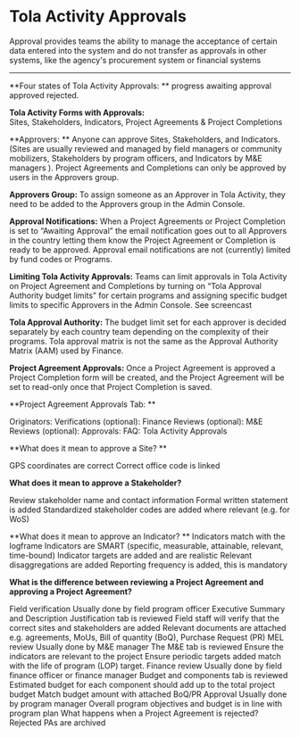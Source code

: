 # Tola Activity Approvals


Approval provides teams the ability to manage the acceptance of certain data entered into the system and do not transfer as approvals in other systems, like the agency's procurement system or financial systems 


---



**Four states of Tola Activity Approvals:
**
progress
awaiting approval
approved 
rejected. 

**Tola Activity Forms with Approvals:**  
Sites, Stakeholders, Indicators, Project Agreements & Project Completions

**Approvers: **
Anyone can approve Sites, Stakeholders, and Indicators. (Sites are usually reviewed and managed by field managers or community mobilizers, Stakeholders by program officers, and Indicators by M&E managers ). Project Agreements and Completions can only be approved by users in the Approvers group. 

**Approvers Group:**
To assign someone as an Approver in Tola Activity, they need to be added to the Approvers group in the Admin Console. 

**Approval Notifications:**
When a Project Agreements or Project Completion is set to “Awaiting Approval” the email notification goes out to all Approvers in the country letting them know the Project Agreement or Completion is ready to be approved. Approval email notifications are not (currently) limited by fund codes or Programs.

**Limiting Tola Activity Approvals:**
Teams can limit approvals in Tola Activity on Project Agreement and Completions by turning on “Tola Approval Authority budget limits” for certain programs and assigning specific budget limits to specific Approvers in the Admin Console. See screencast

**Tola Approval Authority:**
The budget limit set for each approver is decided separately by each country team depending on the complexity of their programs. Tola approval matrix is not the same as the Approval Authority Matrix (AAM) used by Finance.

**Project Agreement Approvals:**
Once a Project Agreement is approved a Project Completion form will be created, and the Project Agreement will be set to read-only once that Project Completion is saved. 

**Project Agreement Approvals Tab: **

Originators: 
Verifications (optional): 
Finance Reviews (optional): 
M&E Reviews (optional): 
Approvals: 
FAQ: Tola Activity Approvals


**What does it mean to approve a Site? **

GPS coordinates are correct
Correct office code is linked

**What does it mean to approve a Stakeholder?**

Review stakeholder name and contact information
Formal written statement is added
Standardized stakeholder codes are added where relevant (e.g. for WoS)

**What does it mean to approve an Indicator? 
**
Indicators match with the logframe
Indicators are SMART (specific, measurable, attainable, relevant, time-bound)
Indicator targets are added and are realistic
Relevant disaggregations are added
Reporting frequency is added, this is mandatory

**What is the difference between reviewing a Project Agreement and approving a Project Agreement?**

Field verification 
Usually done by field program officer
Executive Summary and Description Justification tab is reviewed
Field staff will verify that the correct sites and stakeholders are added
Relevant documents are attached e.g. agreements, MoUs, Bill of quantity (BoQ), Purchase Request (PR)
MEL review
Usually done by M&E manager
The M&E tab is reviewed
Ensure the indicators are relevant to the project
Ensure periodic targets added match with the life of program (LOP) target.
Finance review
Usually done by field finance officer or finance manager
Budget and components tab is reviewed
Estimated budget for each component should add up to the total project budget
Match budget amount with attached BoQ/PR
Approval
Usually done by program manager
Overall program objectives and budget is in line with program plan
What happens when a Project Agreement is rejected? 
Rejected PAs are archived